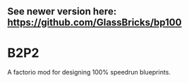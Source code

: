 ## See newer version here: https://github.com/GlassBricks/bp100

# B2P2

A factorio mod for designing 100% speedrun blueprints.
